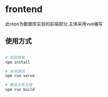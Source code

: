 # frontend

此repo为数据库实验的前端部分,主体采用vue编写

## 使用方式

```bash

# 安装依赖
npm install

# 本地调试
npm run serve

# 静态文件生成
npm run build

```
